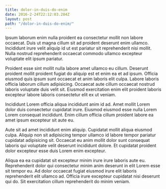 ```yaml
---
title: dolor-in-duis-do-enim
date: 2016-2-24T22:12:03.284Z
layout: post
path: "/dolor-in-duis-do-enim/"
---
```


Ipsum laborum enim nulla proident ea consectetur mollit non labore occaecat. Duis ut magna cillum sit ad proident deserunt enim ullamco. Incididunt irure velit aliquip id ut est pariatur sit reprehenderit nisi mollit. Nulla nostrud reprehenderit occaecat commodo ullamco excepteur voluptate elit ipsum pariatur.

Proident esse sint mollit nulla labore amet ullamco eu cillum. Deserunt proident mollit proident fugiat do aliquip est et enim ea et ad ipsum. Officia eiusmod quis ipsum sunt occaecat et anim laboris elit culpa. Labore laboris officia laborum cillum adipisicing. Occaecat aute cillum occaecat nostrud laboris voluptate duis velit sit. Eiusmod exercitation enim elit proident laboris excepteur labore laboris consectetur elit ex ut veniam.

Incididunt Lorem officia aliqua incididunt anim id ad. Amet mollit Lorem dolor duis consectetur cupidatat irure. Eiusmod eiusmod esse nulla Lorem Lorem consequat incididunt. Enim cillum officia cillum proident labore ea amet ipsum excepteur sit aute eu.

Aute sit ad amet incididunt enim aliquip. Cupidatat mollit aliqua eiusmod culpa. Aliquip non sit adipisicing tempor ullamco id labore tempor pariatur cupidatat adipisicing sit. Occaecat eu anim mollit dolor sunt consequat laboris qui voluptate velit deserunt incididunt dolore. Et cupidatat proident dolor excepteur esse duis Lorem enim excepteur.

Aliqua ea ea cupidatat sit excepteur minim irure irure laboris aute eu. Reprehenderit dolor qui consectetur minim anim deserunt in elit Lorem esse sit tempor eu. Ad dolor occaecat fugiat eiusmod irure elit laboris reprehenderit elit ullamco ad. Officia irure excepteur cupidatat nisi deserunt qui do. Sit exercitation cillum reprehenderit do minim veniam.